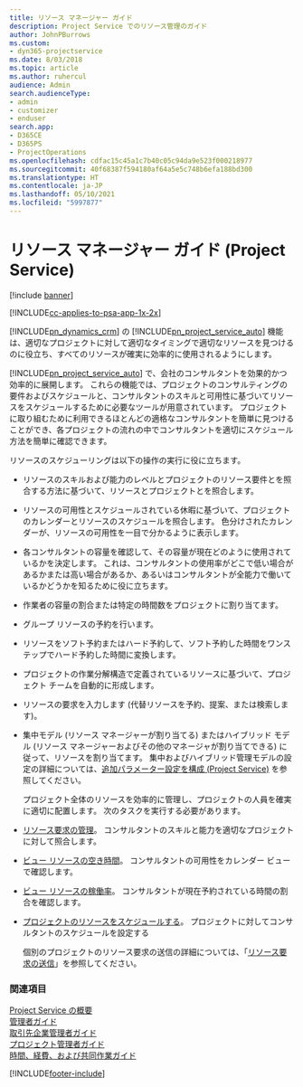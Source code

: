 ```yaml
---
title: リソース マネージャー ガイド
description: Project Service でのリソース管理のガイド
author: JohnPBurrows
ms.custom:
- dyn365-projectservice
ms.date: 8/03/2018
ms.topic: article
ms.author: ruhercul
audience: Admin
search.audienceType:
- admin
- customizer
- enduser
search.app:
- D365CE
- D365PS
- ProjectOperations
ms.openlocfilehash: cdfac15c45a1c7b40c05c94da9e523f000218977
ms.sourcegitcommit: 40f68387f594180af64a5e5c748b6efa188bd300
ms.translationtype: HT
ms.contentlocale: ja-JP
ms.lasthandoff: 05/10/2021
ms.locfileid: "5997877"
---
```

# <a name="resource-manager-guide-project-service"></a>リソース マネージャー ガイド (Project Service)

[!include [banner](../includes/psa-now-project-operations.md)]

[!INCLUDE[cc-applies-to-psa-app-1x-2x](../includes/cc-applies-to-psa-app-1x-2x.md)]

[!INCLUDE[pn_dynamics_crm](../includes/pn-dynamics-crm.md)] の [!INCLUDE[pn_project_service_auto](../includes/pn-project-service-auto.md)] 機能は、適切なプロジェクトに対して適切なタイミングで適切なリソースを見つけるのに役立ち、すべてのリソースが確実に効率的に使用されるようにします。  
  
 [!INCLUDE[pn_project_service_auto](../includes/pn-project-service-auto.md)] で、会社のコンサルタントを効果的かつ効率的に展開します。 これらの機能では、プロジェクトのコンサルティングの要件およびスケジュールと、コンサルタントのスキルと可用性に基づいてリソースをスケジュールするために必要なツールが用意されています。 プロジェクトに取り組むために利用できるほとんどの適格なコンサルタントを簡単に見つけることができ、各プロジェクトの流れの中でコンサルタントを適切にスケジュール方法を簡単に確認できます。  
  
 リソースのスケジューリングは以下の操作の実行に役に立ちます。  
  
- リソースのスキルおよび能力のレベルとプロジェクトのリソース要件とを照合する方法に基づいて、リソースとプロジェクトとを照合します。  
  
- リソースの可用性とスケジュールされている休暇に基づいて、プロジェクトのカレンダーとリソースのスケジュールを照合します。 色分けされたカレンダーが、リソースの可用性を一目で分かるように表示します。  
  
- 各コンサルタントの容量を確認して、その容量が現在どのように使用されているかを決定します。 これは、コンサルタントの使用率がどこで低い場合があるかまたは高い場合があるか、あるいはコンサルタントが全能力で働いているかどうかを知るために役に立ちます。  
  
- 作業者の容量の割合または特定の時間数をプロジェクトに割り当てます。  
  
- グループ リソースの予約を行います。  
  
- リソースをソフト予約またはハード予約して、ソフト予約した時間をワンステップでハード予約した時間に変換します。  
  
- プロジェクトの作業分解構造で定義されているリソースに基づいて、プロジェクト チームを自動的に形成します。  
  
- リソースの要求を入力します (代替リソースを予約、提案、または検索します)。  
  
- 集中モデル (リソース マネージャーが割り当てる) またはハイブリッド モデル (リソース マネージャーおよびその他のマネージャが割り当てできる) に従って、リソースを割り当てます。 集中およびハイブリッド管理モデルの設定の詳細については、[追加パラメーター設定を構成 (Project Service)](../psa/configure-additional-parameters-settings.md) を参照してください。  
  
  プロジェクト全体のリソースを効率的に管理し、プロジェクトの人員を確実に適切に配置します。 次のタスクを実行する必要があります。  
  
- [リソース要求の管理](../psa/manage-resource-requests.md)。 コンサルタントのスキルと能力を適切なプロジェクトに対して照合します。  
  
- [ビュー リソースの空き時間](../psa/view-resource-availability.md)。 コンサルタントの可用性をカレンダー ビューで確認します。  
  
- [ビュー リソースの稼働率](../psa/view-resource-utilization.md)。 コンサルタントが現在予約されている時間の割合を確認します。  
  
- [プロジェクトのリソースをスケジュールする](../psa/schedule-resources-project.md)。 プロジェクトに対してコンサルタントのスケジュールを設定する  
  
  個別のプロジェクトのリソース要求の送信の詳細については、「[リソース要求の送信](../psa/submit-resource-requests.md)」を参照してください。  
  
### <a name="see-also"></a>関連項目  
 [Project Service の概要](../psa/overview.md)   
 [管理者ガイド](../psa/admin-guide.md)   
 [取引先企業管理者ガイド](../psa/account-manager-guide.md)   
 [プロジェクト管理者ガイド](../psa/project-manager-guide.md)   
 [時間、経費、および共同作業ガイド](../psa/time-expense-collaboration-guide.md)


[!INCLUDE[footer-include](../includes/footer-banner.md)]